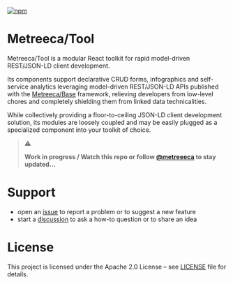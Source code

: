 [![npm](https://img.shields.io/npm/v/@metreeca/tool)](https://www.npmjs.com/package/@metreeca/tool)

# Metreeca/Tool

Metreeca/Tool is a modular React toolkit for rapid model-driven REST/JSON-LD client development.

Its components support declarative CRUD forms, infographics and self-service analytics leveraging model-driven
REST/JSON-LD APIs published with the [Metreeca/Base](https://github.com/metreeca/base) framework, relieving developers
from low-level chores and completely shielding them from linked data technicalities.

While collectively providing a floor-to-ceiling JSON-LD client development solution, its modules are loosely coupled and
may be easily plugged as a specialized component into your toolkit of choice.

> :warning:
>
> **Work in progress / Watch this repo or follow [@metreeeca](https://twitter.com/metreeca) to stay updated…**

# Support

- open an [issue](https://github.com/metreeca/tool/issues) to report a problem or to suggest a new feature
- start a [discussion](https://github.com/metreeca/tool/discussions) to ask a how-to question or to share an idea

# License

This project is licensed under the Apache 2.0 License – see [LICENSE](LICENSE) file for details.
